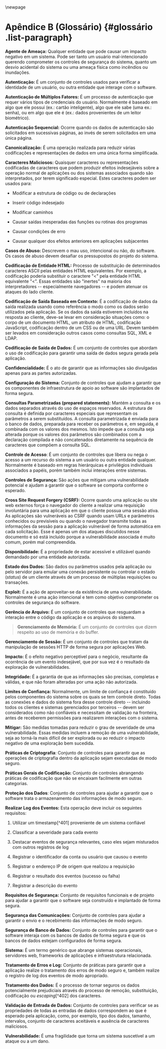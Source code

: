 \newpage
# Apêndice B (Glossário) {#glossário .list-paragraph}

**Agente de Ameaça:** Qualquer entidade que pode causar um impacto
negativo em um sistema. Pode ser tanto um usuário mal-intencionado
querendo comprometer os controles de segurança do sistema, quanto um
desvio acidental do sistema ou uma ameaça física como incêndios ou
inundações.

**Autenticação:** É um conjunto de controles usados para verificar a
identidade de um usuário, ou outra entidade que interage com o software.

**Autenticação de Múltiplos Fatores:** É um processo de autenticação que
requer vários tipos de credenciais do usuário. Normalmente é baseado em
algo que ele possui (ex.: cartão inteligente), algo que ele sabe (uma
ex.: senha), ou em algo que ele é (ex.: dados provenientes de um leitor
biométrico).

**Autenticação Sequencial:** Ocorre quando os dados de autenticação são
solicitados em sucessivas páginas, ao invés de serem solicitados em uma
única página.

**Canonicalização:** É uma operação realizada para reduzir várias
codificações e representações de dados em uma única forma simplificada.

**Caracteres Maliciosos:** Quaisquer caracteres ou representações
codificadas de caracteres que podem produzir efeitos indesejáveis sobre
a operação normal de aplicações ou dos sistemas associados quando são
interpretados, por terem significado especial. Estes caracteres podem
ser usados para:

-   Modificar a estrutura de código ou de declarações

-   Inserir código indesejado

-   Modificar caminhos

-   Causar saídas inesperadas das funções ou rotinas dos programas

-   Causar condições de erro

-   Causar qualquer dos efeitos anteriores em aplicações subjacentes

**Casos de Abuso:** Descrevem o mau uso, intencional ou não, do
software. Os casos de abuso devem desafiar os pressupostos do projeto do
sistema.

**Codificação de Entidade HTML:** Processo de substituição de
determinados caracteres ASCII pelas entidades HTML equivalentes. Por
exemplo, a codificação poderia substituir o caractere "\<" pela entidade
HTML equivalente \"&lt;\". Essas entidades são "inertes" na maioria dos
interpretadores -- especialmente navegadores -- e podem atenuar os
ataques do lado cliente.

**Codificação de Saída Baseada em Contexto:** É a codificação de dados
da saída realizada usando como referência o modo como os dados serão
utilizados pela aplicação. Se os dados da saída estiverem incluídos na
resposta ao cliente, deve-se levar em consideração situações como: o
corpo de um documento HTML, um atributo de HTML, codificação JavaScript,
codificação dentro de um CSS ou de uma URL. Devem também ser levados em
consideração outros casos como consultas SQL, XML e LDAP.

**Codificação de Saída de Dados:** É um conjunto de controles que
abordam o uso de codificação para
garantir uma saída de dados segura gerada pela aplicação.

**Confidencialidade:** É o ato de garantir que as informações são
divulgadas apenas para as partes autorizadas.

**Configuração do Sistema:** Conjunto de controles que ajudam a garantir
que os componentes de infraestrutura de apoio ao software são
implantados de forma segura.

**Consultas Parametrizadas (prepared statements):** Mantém a consulta e
os dados separados através do uso de espaços reservados. A estrutura de
consulta é definida por caracteres especiais que representam os
parâmetros a serem substituídos. A consulta parametrizada é enviada para
o banco de dados, preparada para receber os parâmetros e, em seguida, é
combinada com os valores dos mesmos. Isto impede que a consulta seja
alterada porque os valores dos parâmetros são combinados com a
declaração compilada e não concatenados diretamente na sequência de
caracteres que compõem a consulta SQL.

**Controle de Acesso**: É um conjunto de controles que libera ou nega o
acesso a um recurso do sistema a um usuário ou outra entidade qualquer.
Normalmente é baseado em regras hierárquicas e privilégios individuais
associados a papéis, porém também inclui interações entre sistemas.

**Controles de Segurança:** São ações que mitigam uma vulnerabilidade
potencial e ajudam a garantir que o software se comporta conforme o
esperado.

**Cross Site Request Forgery (CSRF):** Ocorre quando uma aplicação ou
site web externos força o navegador do cliente a realizar uma requisição
involuntária para uma aplicação em que o cliente possua uma sessão
ativa. As aplicações são vulneráveis ao CSRF quando usam URLs e
parâmetros conhecidos ou previsíveis ou quando o navegador transmite
todas as informações da sessão para a aplicação vulnerável de forma
automática em cada solicitação. Esse é apenas um dos ataques discutidos
nesse documento e só está incluído porque a vulnerabilidade associada é
muito comum, porém mal compreendida.

**Disponibilidade:** É a propriedade de estar acessível e utilizável
quando demandado por uma entidade autorizada.

**Estado dos Dados:** São dados ou parâmetros usados pela aplicação ou
pelo servidor para emular uma conexão persistente ou controlar o estado
(*status*) de um cliente através de um processo de múltiplas requisições
ou transações.

**Exploit:** É a ação de aproveitar-se da existência de uma
vulnerabilidade. Normalmente é uma ação intencional e tem como objetivo
comprometer os controles de segurança do software.

**Gerência de Arquivo:** É um conjunto de controles que resguardam a
interação entre o código da aplicação e os arquivos do sistema.

> **Gerenciamento de Memória:** É um conjunto de controles que dizem
> respeito ao uso de memória e do buffer.

**Gerenciamento de Sessão:** É um conjunto de controles que tratam da
manipulação de sessões HTTP de forma segura por aplicações Web.

**Impacto:** É o efeito negativo perceptível para o negócio, resultante
da ocorrência de um evento indesejável, que por sua vez é o resultado da
exploração de vulnerabilidades.

**Integridade:** É a garantia de que as informações são precisas,
completas e válidas, e que não foram alteradas por uma ação não
autorizada.

**Limites de Confiança:** Normalmente, um limite de confiança é
constituído pelos componentes do sistema sobre os quais se tem controle
direto. Todas as conexões e dados do sistema fora desse controle direto
-- incluindo todos os clientes e sistemas gerenciados por terceiros --
devem ser considerados como não confiáveis e necessitam de validação na
fronteira, antes de receberem permissões para realizarem interações com
o sistema.

**Mitigar:** São medidas tomadas para reduzir o grau de severidade de
uma vulnerabilidade. Essas medidas incluem a remoção de uma
vulnerabilidade, seja ao torná-la mais difícil de ser explorada ou ao
reduzir o impacto negativo de uma exploração bem sucedida.

**Práticas de Criptografia**: Conjunto de controles para garantir que as
operações de criptografia dentro da aplicação sejam executadas de modo
seguro.

**Práticas Gerais de Codificação:** Conjunto de controles abrangendo
práticas de codificação que não se encaixam facilmente em outras
categorias.

**Proteção dos Dados**: Conjunto de controles para ajudar a garantir que
o software trata o armazenamento das informações de modo seguro.

**Realizar Log dos Eventos:** Esta operação deve incluir os seguintes
requisitos:

1.  Utilizar um timestamp[^401] proveniente de um sistema
    confiável

2.  Classificar a severidade para cada evento

3.  Destacar eventos de segurança relevantes, caso eles sejam misturados
    com outros registros de log

4.  Registrar o identificador da conta ou usuário que causou o evento

5.  Registrar o endereço IP de origem que realizou a requisição

6.  Registrar o resultado dos eventos (sucesso ou falha)

7.  Registrar a descrição do evento

**Requisitos de Segurança:** Conjunto de requisitos funcionais e de
projeto para ajudar a garantir que o software seja construído e
implantado de forma segura.

**Segurança das Comunicações:** Conjunto de controles para ajudar a
garantir o envio e o recebimento das informações de modo seguro.

**Segurança de Banco de Dados:** Conjunto de controles para garantir que
o software interaja com os bancos de dados de forma segura e que os
bancos de dados estejam configurados de forma segura.

**Sistema:** É um termo genérico que abrange sistemas operacionais,
servidores web, frameworks de aplicações e infraestrutura relacionada.

**Tratamento de Erros e Log:** Conjunto de práticas para garantir que a
aplicação realize o tratamento dos erros de modo seguro e, também
realize o registro de log dos eventos de modo apropriado.

**Tratamento dos Dados:** É o processo de tornar seguros os dados
potencialmente prejudiciais através do processo de remoção,
substituição, codificação ou *escaping*[^402] dos
caracteres.

**Validação de Entrada de Dados:** Conjunto de controles para verificar
se as propriedades de todas as entradas de dados correspondem ao que é
esperado pela aplicação, como, por exemplo, tipo dos dados, tamanho,
intervalos, conjunto de caracteres aceitáveis e ausência de caracteres
maliciosos.

**Vulnerabilidade:** É uma fragilidade que torna um sistema suscetível a
um ataque ou a um dano.
